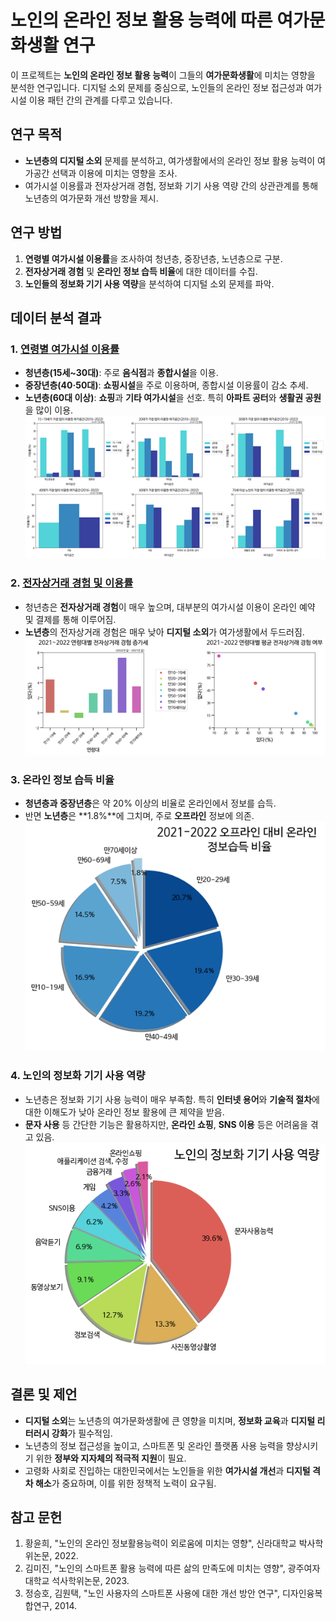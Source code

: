 # 노인의 온라인 정보 활용 능력에 따른 여가문화생활 연구

이 프로젝트는 **노인의 온라인 정보 활용 능력**이 그들의 **여가문화생활**에 미치는 영향을 분석한 연구입니다. 디지털 소외 문제를 중심으로, 노인들의 온라인 정보 접근성과 여가시설 이용 패턴 간의 관계를 다루고 있습니다.

## 연구 목적
- **노년층의 디지털 소외** 문제를 분석하고, 여가생활에서의 온라인 정보 활용 능력이 여가공간 선택과 이용에 미치는 영향을 조사.
- 여가시설 이용률과 전자상거래 경험, 정보화 기기 사용 역량 간의 상관관계를 통해 노년층의 여가문화 개선 방향을 제시.

## 연구 방법
1. **연령별 여가시설 이용률**을 조사하여 청년층, 중장년층, 노년층으로 구분.
2. **전자상거래 경험** 및 **온라인 정보 습득 비율**에 대한 데이터를 수집.
3. **노인들의 정보화 기기 사용 역량**을 분석하여 디지털 소외 문제를 파악.

## 데이터 분석 결과
### 1. [연령별 여가시설 이용률](/Python/leisure_space_age.ipynb)
- **청년층(15세~30대)**: 주로 **음식점**과 **종합시설**을 이용.
- **중장년층(40·50대)**: **쇼핑시설**을 주로 이용하며, 종합시설 이용률이 감소 추세.
- **노년층(60대 이상)**: **쇼핑**과 **기타 여가시설**을 선호. 특히 **아파트 공터**와 **생활권 공원**을 많이 이용.
![연령별 여가시설 이용률](/excelNgraph_img/graph_img/leisure_space_age.png)

### 2. [전자상거래 경험 및 이용률](/Python/Ecommerce_membership.ipynb)
- 청년층은 **전자상거래 경험**이 매우 높으며, 대부분의 여가시설 이용이 온라인 예약 및 결제를 통해 이루어짐.
- **노년층**의 전자상거래 경험은 매우 낮아 **디지털 소외**가 여가생활에서 두드러짐.
![연령별 전자상거래 경험 및 이용률](/excelNgraph_img/graph_img/leisure_space_ecommerce_2021to2022.png)

### 3. 온라인 정보 습득 비율
- **청년층과 중장년층**은 약 20% 이상의 비율로 온라인에서 정보를 습득.
- 반면 **노년층**은 **1.8%**에 그치며, 주로 **오프라인** 정보에 의존.
![오프라인 대비 온라인 정보 습득 비율](/excelNgraph_img/graph_img/online_media.png)

### 4. 노인의 정보화 기기 사용 역량
- 노년층은 정보화 기기 사용 능력이 매우 부족함. 특히 **인터넷 용어**와 **기술적 절차**에 대한 이해도가 낮아 온라인 정보 활용에 큰 제약을 받음.
- **문자 사용** 등 간단한 기능은 활용하지만, **온라인 쇼핑**, **SNS 이용** 등은 어려움을 겪고 있음.
![노인의 정보화 기기 사용 역량](/excelNgraph_img/graph_img/online_old_man.png)

## 결론 및 제언
- **디지털 소외**는 노년층의 여가문화생활에 큰 영향을 미치며, **정보화 교육**과 **디지털 리터러시 강화**가 필수적임.
- 노년층의 정보 접근성을 높이고, 스마트폰 및 온라인 플랫폼 사용 능력을 향상시키기 위한 **정부와 지자체의 적극적 지원**이 필요.
- 고령화 사회로 진입하는 대한민국에서는 노인들을 위한 **여가시설 개선**과 **디지털 격차 해소**가 중요하며, 이를 위한 정책적 노력이 요구됨.

## 참고 문헌
1. 황윤희, "노인의 온라인 정보활용능력이 외로움에 미치는 영향", 신라대학교 박사학위논문, 2022.
2. 김미진, "노인의 스마트폰 활용 능력에 따른 삶의 만족도에 미치는 영향", 광주여자대학교 석사학위논문, 2023.
3. 정승호, 김원택, "노인 사용자의 스마트폰 사용에 대한 개선 방안 연구", 디자인융복합연구, 2014.